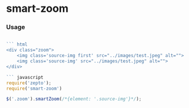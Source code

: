 # smart-zoom
### Usage
``` javascript

``` html
<div class="zoom">
    <img class='source-img first' src="../images/test.jpeg" alt="">
    <img class='source-img' src="../images/test.jpeg" alt="">
</div>

``` javascript
require('zepto');
require('smart-zoom')

$('.zoom').smartZoom(/*{element: '.source-img'}*/);

```
